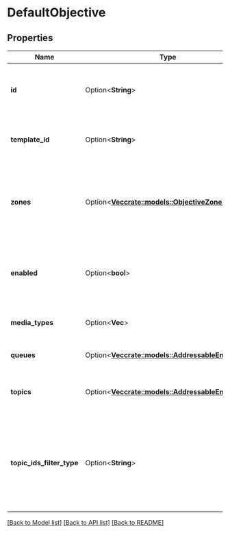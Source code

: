 # DefaultObjective

## Properties

Name | Type | Description | Notes
------------ | ------------- | ------------- | -------------
**id** | Option<**String**> | The globally unique identifier for the object. | [optional][readonly]
**template_id** | Option<**String**> | The id of this objective's base template | [optional]
**zones** | Option<[**Vec<crate::models::ObjectiveZone>**](ObjectiveZone.md)> | Objective zone specifies min,max points and values for the associated metric | [optional]
**enabled** | Option<**bool**> | A flag for whether this objective is enabled for the related metric | [optional]
**media_types** | Option<**Vec<String>**> | A list of media types for the metric | [optional]
**queues** | Option<[**Vec<crate::models::AddressableEntityRef>**](AddressableEntityRef.md)> | A list of queues for the metric | [optional]
**topics** | Option<[**Vec<crate::models::AddressableEntityRef>**](AddressableEntityRef.md)> | A list of topic ids for detected topic metrics | [optional]
**topic_ids_filter_type** | Option<**String**> | A filter type for topic Ids. It's only used for objectives with topicIds. Default filter behavior is \"or\". | [optional]

[[Back to Model list]](../README.md#documentation-for-models) [[Back to API list]](../README.md#documentation-for-api-endpoints) [[Back to README]](../README.md)


